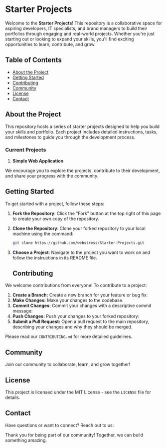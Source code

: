 # Starter Projects

Welcome to the **Starter Projects**! This repository is a collaborative space for aspiring developers, IT specialists, and brand managers to build their portfolios through engaging and real-world projects. Whether you're just starting out or looking to expand your skills, you'll find exciting opportunities to learn, contribute, and grow.

## Table of Contents

- [About the Project](#about-the-project)
- [Getting Started](#getting-started)
- [Contributing](#contributing)
- [Community](#community)
- [License](#license)
- [Contact](#contact)

## About the Project

This repository hosts a series of starter projects designed to help you build your skills and portfolio. Each project includes detailed instructions, tasks, and milestones to guide you through the development process.

### Current Projects

1. **Simple Web Application**

We encourage you to explore the projects, contribute to their development, and share your progress with the community.

## Getting Started

To get started with a project, follow these steps:

1. **Fork the Repository**: Click the "Fork" button at the top right of this page to create your own copy of the repository.
2. **Clone the Repository**: Clone your forked repository to your local machine using the command:
   ```bash
   git clone https://github.com/webstress/Starter-Projects.git
4. **Choose a Project**: Navigate to the project you want to work on and follow the instructions in its README file.

   ## Contributing

We welcome contributions from everyone! To contribute to a project:

1. **Create a Branch:** Create a new branch for your feature or bug fix:
2. **Make Changes:** Make your changes to the codebase.
3. **Commit Changes:** Commit your changes with a descriptive commit message:
4. **Push Changes:** Push your changes to your forked repository:
5. **Submit a Pull Request:** Open a pull request to the main repository, describing your changes and why they should be merged.

Please read our `CONTRIBUTING.md` for more detailed guidelines.

## Community

Join our community to collaborate, learn, and grow together!


## License

This project is licensed under the MIT License - see the `LICENSE` file for details.

## Contact

Have questions or want to connect? Reach out to us:



Thank you for being part of our community! Together, we can build something amazing.

